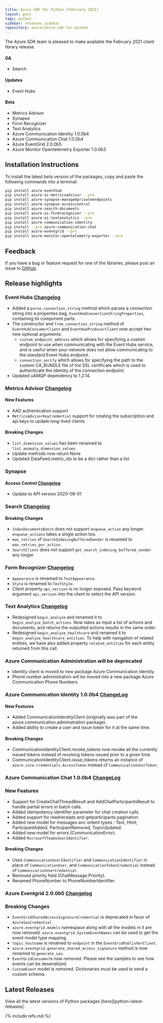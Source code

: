 ```yaml
---
title: Azure SDK for Python (February 2021)
layout: post
tags: python
sidebar: releases_sidebar
repository: azure/azure-sdk-for-python
---
```


The Azure SDK team is pleased to make available the February 2021 client library release.

#### GA

- Search

#### Updates

- Event Hubs

#### Beta

- Metrics Advisor
- Synapse
- Form Recognizer
- Text Analytics
- Azure Communication Identity 1.0.0b4
- Azure Communication Chat 1.0.0b4
- Azure EventGrid 2.0.0b5
- Azure Monitor Opentelemetry Exporter 1.0.0b3

## Installation Instructions

To install the latest beta version of the packages, copy and paste the following commands into a terminal:

```bash
pip install azure-eventhub
pip install azure-ai-metricsadvisor --pre
pip install azure-synapse-managedprivateendpoints
pip install azure-synapse-accesscontrol
pip install azure-search-documents
pip install azure-ai-formrecognizer --pre
pip install azure-ai-textanalytics --pre
pip install azure-communication-identity
pip install --pre azure-communication-chat
pip install azure-eventgrid --pre
pip install azure-monitor-opentelemetry-exporter --pre
```

## Feedback

If you have a bug or feature request for one of the libraries, please post an issue to [GitHub](https://github.com/azure/azure-sdk-for-python/issues).

## Release highlights

### Event Hubs [Changelog](https://github.com/Azure/azure-sdk-for-python/blob/azure-eventhub_5.3.0/sdk/eventhub/azure-eventhub/CHANGELOG.md#530-2021-02-08)

- Added a `parse_connection_string` method which parses a connection string into a properties bag, `EventHubConnectionStringProperties`, containing its component parts.
- The constructor and `from_connection_string` method of `EventHubConsumerClient` and `EventHubProducerClient` now accept two new optional arguments:
  - `custom_endpoint_address` which allows for specifying a custom endpoint to use when communicating with the Event Hubs service,
and is useful when your network does not allow communicating to the standard Event Hubs endpoint.
  - `connection_verify` which allows for specifying the path to the custom CA_BUNDLE file of the SSL certificate which is used to authenticate
the identity of the connection endpoint.
- Updated uAMQP dependency to 1.2.14.

### Metrics Advisor [Changelog](https://github.com/Azure/azure-sdk-for-python/blob/azure-ai-metricsadvisor_1.0.0b3/sdk/metricsadvisor/azure-ai-metricsadvisor/CHANGELOG.md#100b3-2021-02-09)

#### New Features

- AAD authentication support
- `MetricsAdvisorKeyCredential` support for rotating the subscription and api keys to update long-lived clients

#### Breaking Changes

- `list_dimension_values` has been renamed to `list_anomaly_dimension_values`
- Update methods now return None
- Updated DataFeed.metric_ids to be a dict rather than a list

### Synapse

#### Access Control [Changelog](https://github.com/Azure/azure-sdk-for-python/blob/azure-synapse-accesscontrol_0.5.0/sdk/synapse/azure-synapse-accesscontrol/CHANGELOG.md#050-2021-02-09)

- Update to API version 2020-08-01

### Search [Changelog](https://github.com/Azure/azure-sdk-for-python/blob/azure-search-documents_11.1.0/sdk/search/azure-search-documents/CHANGELOG.md#1110-2021-02-10)

#### Breaking Changes

- `IndexDocumentsBatch` does not support `enqueue_action` any longer. `enqueue_actions` takes a single action too.
- `max_retries` of `SearchIndexingBufferedSender` is renamed to `max_retries_per_action`.
- `SearchClient` does not support `get_search_indexing_buffered_sender` any longer

### Form Recognizer [Changelog](https://github.com/Azure/azure-sdk-for-python/blob/azure-ai-formrecognizer_3.1.0b3/sdk/formrecognizer/azure-ai-formrecognizer/CHANGELOG.md#310b3-2021-02-09)

- `Appearance` is renamed to `TextAppearance`.
- `Style` is renamed to `TextStyle`.
- Client property `api_version` is no longer exposed. Pass keyword argument `api_version` into the client to select the API version.

### Text Analytics [Changelog](https://github.com/Azure/azure-sdk-for-python/blob/azure-ai-textanalytics_5.1.0b5/sdk/textanalytics/azure-ai-textanalytics/CHANGELOG.md#510b5-2021-02-10)

- Redesigned `begin_analyze` and renamed it to `begin_analyze_batch_actions`. Now takes as input a list of actions and documents, and returns the outputted
actions results in the same order.
- Redesigned `begin_analyze_healthcare` and renamed it to `begin_analyze_healthcare_entities`. To help with navigation of related entities, we have also
added property `related_entities` for each entity returned from this call.

### Azure Communication Administration will be deprecated

- Identity client is moved to new package Azure Communication Identity.
- Phone number administration will be moved into a new package Azure Communication Phone Numbers.

### Azure Communication Identity 1.0.0b4 [ChangeLog](https://github.com/Azure/azure-sdk-for-python/blob/azure-communication-identity_1.0.0b4/sdk/communication/azure-communication-identity/CHANGELOG.md#100b4-2021-02-09)

#### New Features

- Added CommunicationIdentityClient (originally was part of the azure.communication.administration package).
- Added ability to create a user and issue token for it at the same time.

#### Breaking Changes

- CommunicationIdentityClient.revoke_tokens now revoke all the currently issued tokens instead of revoking tokens issued prior to a given time.
- CommunicationIdentityClient.issue_tokens returns an instance of `azure.core.credentials.AccessToken` instead of `CommunicationUserToken`.

### Azure Communication Chat 1.0.0b4 [ChangeLog](https://github.com/Azure/azure-sdk-for-python/blob/azure-communication-chat_1.0.0b4/sdk/communication/azure-communication-chat/CHANGELOG.md#100b4-2021-02-09)

### New Features

- Support for CreateChatThreadResult and AddChatParticipantsResult to handle partial errors in batch calls.
- Added idempotency identifier parameter for chat creation calls.
- Added support for readreceipts and getparticipants pagination.
- Added new model for messages anc ontent types : Text, Html, ParticipantAdded, ParticipantRemoved, TopicUpdated.
- Added new model for errors (CommunicationError).
- Added `MicrosoftTeamsUserIdentifier`.

#### Breaking Changes

- Uses `CommunicationUserIdentifier` and `CommunicationIdentifier` in place of `CommunicationUser`, and `CommunicationTokenCredential` instead of `CommunicationUserCredential`.
- Removed priority field (ChatMessage.Priority).
- Renamed PhoneNumber to PhoneNumberIdentifier.

### Azure Eventgrid 2.0.0b5 [Changelog](https://github.com/Azure/azure-sdk-for-python/blob/master/sdk/eventgrid/azure-eventgrid/CHANGELOG.md#200b5-2021-02-10)

### Breaking Changes
- `EventGridSharedAccessSignatureCredential` is deprecated in favor of `AzureSasCredential`.
- `azure.eventgrid.models` namespace along with all the models in it are now removed. `azure.eventgrid.SystemEventNames` can be used to get the event model type mapping.
- `topic_hostname` is renamed to `endpoint` in the `EventGridPublisherClient`.
- `azure.eventgrid.generate_shared_access_signature` method is now renamed to `generate_sas`.
- `EventGridConsumer`is now removed. Please see the samples to see how events can be deserialized.
- `CustomEvent` model is removed. Dictionaries must be used to send a custom schema.


## Latest Releases

View all the latest versions of Python packages [here][python-latest-releases].

{% include refs.md %}
